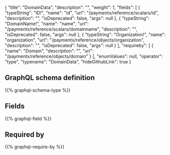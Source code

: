 {
  "title": "DomainData",
  "description": "",
  "weight": 1,
  "fields": [
    {
      "typeString": "ID!",
      "name": "id",
      "url": "/paymentx/reference/scalars/id",
      "description": "",
      "isDeprecated": false,
      "args": null
    },
    {
      "typeString": "DomainName!",
      "name": "name",
      "url": "/paymentx/reference/scalars/domainname",
      "description": "",
      "isDeprecated": false,
      "args": null
    },
    {
      "typeString": "Organization!",
      "name": "organization",
      "url": "/paymentx/reference/objects/organization",
      "description": "",
      "isDeprecated": false,
      "args": null
    }
  ],
  "requireby": [
    {
      "name": "Domain",
      "description": "",
      "url": "/paymentx/reference/objects/domain"
    }
  ],
  "enumValues": null,
  "operator": "type",
  "typename": "DomainData",
  "hideGithubLink": true
}
## GraphQL schema definition

{{% graphql-schema-type %}}

## Fields

{{% graphql-field %}}

## Required by

{{% graphql-require-by %}}
